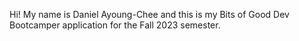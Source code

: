 Hi! My name is Daniel Ayoung-Chee and this is my Bits of Good Dev Bootcamper application for the Fall 2023 semester.
